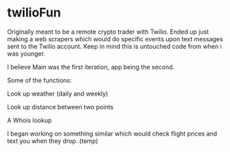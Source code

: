 # twilioFun
Originally meant to be a remote crypto trader with Twilio. Ended up just making a web scrapers which would do specific events upon text messages sent to the Twilio account.
Keep in mind this is untouched code from when i was younger.

I believe Main was the first iteration, app being the second.

Some of the functions:

Look up weather (daily and weekly)

Look up distance between two points

A Whois lookup

I began working on something similar which would check flight prices and text you when they drop. (temp)

